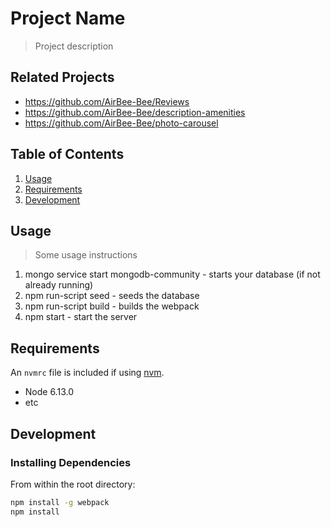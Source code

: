 # Project Name

> Project description

## Related Projects

  - https://github.com/AirBee-Bee/Reviews
  - https://github.com/AirBee-Bee/description-amenities
  - https://github.com/AirBee-Bee/photo-carousel

## Table of Contents

1. [Usage](#Usage)
1. [Requirements](#requirements)
1. [Development](#development)

## Usage

> Some usage instructions

1) mongo service start mongodb-community - starts your database (if not already running)
2) npm run-script seed - seeds the database
3) npm run-script build - builds the webpack
4) npm start - start the server


## Requirements

An `nvmrc` file is included if using [nvm](https://github.com/creationix/nvm).

- Node 6.13.0
- etc

## Development

### Installing Dependencies

From within the root directory:

```sh
npm install -g webpack
npm install
```

